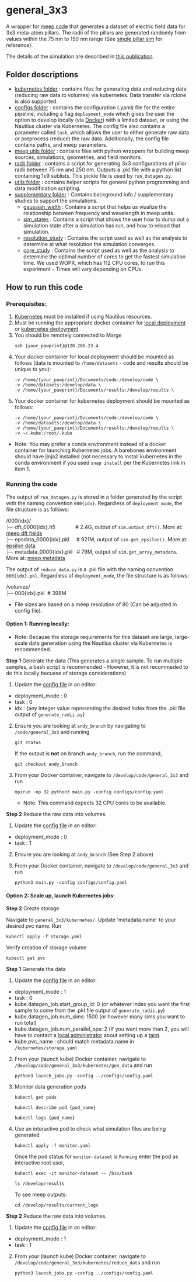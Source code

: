 # general_3x3

A wrapper for [meep code](https://meep.readthedocs.io/en/latest/) that generates a dataset of electric field data for 3x3 meta-atom pillars. The radii of the pillars are generated randomly from values within the 75 nm to 150 nm range (See [single pillar sim](https://github.com/Kovaleski-Research-Lab/single_pillar_sim) for reference).

The details of the simulation are described in [this publication](https://www.spiedigitallibrary.org/conference-proceedings-of-spie/13042/1304206/Time-series-neural-networks-to-predict-electromagnetic-wave-propagation/10.1117/12.3013488.full).

## Folder descriptions

- [kubernetes folder](https://github.com/Kovaleski-Research-Lab/general_3x3/tree/andy_branch/kubernetes) : contains files for generating data and reducing data (reducing raw data to volumes) via kubernetes. Data transfer via rclone is also supported.
- [configs folder](https://github.com/Kovaleski-Research-Lab/meta_atom_rnn/tree/main/configs) : contains the configuration (.yaml) file for the entire pipeline, including a flag `deployment_mode` which gives the user the option to develop locally (via [Docker](https://hub.docker.com/layers/kovaleskilab/meep/v3_lightning/images/sha256-e550d12e2c85e095e8fd734eedba7104e9561e86e73aac545614323fda93efb2?context=repo)) with a limited dataset, or using the Nautilus cluster via Kubernetes. The config file also contains a parameter called `task`, which allows the user to either generate raw data or preprocess (reduce) the raw data. Additionally, the config file contains paths, and meep parameters.
- [meep utils folder](https://github.com/Kovaleski-Research-Lab/general_3x3/tree/andy_branch/meep_utils) : contains files with python wrappers for building meep sources, simulations, geometries, and field monitors.
- [radii folder](https://github.com/Kovaleski-Research-Lab/general_3x3/tree/andy_branch/radii) : contains a script for generating 3x3 configurations of pillar radii between 75 nm and 250 nm. Outputs a .pkl file with a python list containing 1x9 sublists. This pickle file is used by `run_datagen.py`.
- [utils folder](https://github.com/Kovaleski-Research-Lab/general_3x3/tree/andy_branch/utils) : contains helper scripts for general python programming and data modification scripting.
- [supplementary folder](https://github.com/Kovaleski-Research-Lab/general_3x3/tree/andy_branch/supplementary) : Contains background info / supplementary studies to support the simulations.
     - [gaussian_width](https://github.com/Kovaleski-Research-Lab/general_3x3/tree/andy_branch/supplementary/gaussian_width) : Contains a script that helps us viualize the relationship between frequency and wavelength in meep units.
     - [sim_states](https://github.com/Kovaleski-Research-Lab/general_3x3/tree/andy_branch/supplementary/sim_states) : Contains a script that shows the user how to dump out a simulation state after a simulation has run, and how to reload that simulation.
     - [resolution_study](https://github.com/Kovaleski-Research-Lab/general_3x3/tree/andy_branch/supplementary/resolution_study) : Contains the script used as well as the analysis to determine at what resolution the simulation converges.
     - [core_study](https://github.com/Kovaleski-Research-Lab/general_3x3/tree/andy_branch/supplementary/core_study) : Contains the script used as well as the analysis to determine the optimal number of cores to get the fastest simulation time. We used WOPR, which has 112 CPU cores, to run this experiment - Times will vary depending on CPUs.

## How to run this code

### Prerequisites:
1. [Kubernetes](https://github.com/Kovaleski-Research-Lab/Global-Lab-Repo/blob/main/sops/software_development/kubernetes.md) must be installed if using Nautilus resources.
2. Must be running the appropriate docker container for [local deployment](https://hub.docker.com/layers/kovaleskilab/meep/v3_lightning/images/sha256-e550d12e2c85e095e8fd734eedba7104e9561e86e73aac545614323fda93efb2?context=repo) or [kubernetes deployment](https://hub.docker.com/layers/kovaleskilab/meep_ml/launcher/images/sha256-464ec5f4310603229e96b5beae9355055e2fb2de2027539c3d6bef94b7b5a4f1?context=repo)
3. You should be remotely connected to Marge
   ```
   ssh {your_pawprint}@128.206.23.4
   ```
5. Your docker container for local deployment should be mounted as follows (data is mounted to `/home/datasets` - code and results should be unique to you):
   ```
   -v /home/{your_pawprint}/Documents/code:/develop/code \
   -v /home/datasets:/develop/data \
   -v /home/{your_pawprint}/Documents/results:/develop/results \
   ```
6. Your docker container for kubernetes deployment should be mounted as follows:
   ```
   -v /home/{your_pawprint}/Documents/code:/develop/code \
   -v /home/datasets:/develop/data \
   -v /home/{your_pawprint}/Documents/results:/develop/results \
   -v ~/.kube:/root/.kube 
   ```
  - Note: You may prefer a conda environment instead of a docker container for launching Kubernetes jobs. A barebones environment should have jinja2 installed (not necessary to install kubernetes in the conda environment if you used `snap install` per the Kubernetes link in item 1.

### Running the code

The output of `run_datagen.py` is stored in a folder generated by the script with the naming convention `000{idx}`. Regardless of `deployment_mode`, the file structure is as follows:

/000{idx}/  
 ├─ dft_0000{idx}.h5 &nbsp;&nbsp;&nbsp;&nbsp;&nbsp;&nbsp;&nbsp;&nbsp;&nbsp;&nbsp;&nbsp;&nbsp;&nbsp;# 2.4G, output of `sim.output_dft()`. More at: [meep dft fields](https://meep.readthedocs.io/en/latest/Mode_Decomposition/#exporting-frequency-domain-fields)  
 ├─ epsdata_0000{idx}.pkl  &nbsp;&nbsp;&nbsp;&nbsp;# 921M, output of `sim.get_epsilon()`. More at: [epsilon data](https://meep.readthedocs.io/en/latest/Python_User_Interface/#array-slices)  
 ├─ metadata_0000{idx}.pkl &nbsp;&nbsp;# 79M, output of `sim.get_array_metadata`. More at: [meep metadata](https://meep.readthedocs.io/en/latest/Python_User_Interface/#array-metadata)  

The output of `reduce_data.py` is a .pkl file with the naming convention `000{idx}.pkl`. Regardless of `deployment_mode`, the file structure is as follows:

/volumes/  
 ├─ 000{idx}.pkl &nbsp;# 398M

- File sizes are based on a meep resolution of 80 (Can be adjusted in config file).

#### Option 1: Running locally:
- Note: Because the storage requirements for this dataset are large, large-scale data generation using the Nautilus cluster via Kubernetes is recommended.

**Step 1** Generate the data (This generates a single sample. To run multiple samples, a bash script is recommended - However, it is not recommeded to do this locally becuase of storage considerations)
  
  1. Update the [config file](https://github.com/Kovaleski-Research-Lab/general_3x3/blob/andy_branch/configs/config.yaml) in an editor:
     
  - deployment_mode : 0
  - task : 0
  - idx : {any integer value representing the desired index from the .pkl file output of `generate_radii.py`}

  2. Ensure you are looking at `andy_branch` by navigating to `/code/general_3x3` and running
     ```
     git status
     ```
     If the output is **not** on branch `andy_branch`, run the command,
     ```
     git checkout andy_branch
     ```
     
  3. From your Docker container, navigate to `/develop/code/general_3x3` and run
     ```
     mpirun -np 32 python3 main.py -config configs/config.yaml
     ```
     - Note: This command expects 32 CPU cores to be available.
     
**Step 2** Reduce the raw data into volumes.

  1. Update the [config file](https://github.com/Kovaleski-Research-Lab/general_3x3/blob/andy_branch/configs/config.yaml) in an editor:
     
  - deployment_mode : 0
  - task : 1

  2. Ensure you are looking at `andy_branch` (See Step 2 above)

  3. From your Docker container, navigate to `/develop/code/general_3x3` and run
     ```
     python3 main.py -config configs/config.yaml
     ```

#### Option 2: Scale up, launch Kubernetes jobs:

**Step 2** Create storage

Navigate to `general_3x3/kubernetes/`. Update 'metadata.name` to your desired pvc name.
Run
```
kubectl apply -f storage.yaml
```
Verify creation of storage volume
```
kubectl get pvc
```

**Step 1** Generate the data
  
  1. Update the [config file](https://github.com/Kovaleski-Research-Lab/general_3x3/blob/andy_branch/configs/config.yaml) in an editor:
     
  - deployment_mode : 1
  - task : 0
  - kube.datagen_job.start_group_id: 0 (or whatever index you want the first sample to come from the .pkl file output of `generate_radii.py`)
  - kube.datagen_job.num_sims: 1500 (or however many sims you want to run total)
  - kube.datagen_job.num_parallel_ops: 2 (If you want more than 2, you will have to contact a [local administrator](https://github.com/MU-HPDI/nautilus/wiki/Getting-Started) about setting up a [taint](https://kubernetes.io/docs/concepts/scheduling-eviction/taint-and-toleration/).
  - kube.pvc_name : should match metadata.name in `/kubernetes/storage.yaml`
 
  2. From your (launch kube) Docker container, navigate to `/develop/code/general_3x3/kubernetes/gen_data` and run
     ```
     python3 launch_jobs.py -config ../configs/config.yaml
     ```
  3. Monitor data generation pods
     ```
     kubectl get pods
     ```
     ```
     kubectl describe pod {pod_name}
     ```
     ```
     kubectl logs {pod_name}
     ```
 4. Use an interactive pod to check what simulation files are being generated
    ```
    kubectl apply -f monitor.yaml
    ```
    Once the pod status for `monitor-dataset` is `Running` enter the pod as interactive root user,
    ```
    kubectl exec -it monitor-dataset -- /bin/bash
    ```
    ```
    ls /develop/results
    ```
    To see meep outputs:
    ```
    cd /develop/results/current_logs
    ```
**Step 2** Reduce the raw data into volumes.

  1. Update the [config file](https://github.com/Kovaleski-Research-Lab/general_3x3/blob/andy_branch/configs/config.yaml) in an editor:
     
  - deployment_mode : 1
  - task : 1

  2. From your (launch kube) Docker container, navigate to `/develop/code/general_3x3/kubernetes/reduce_data` and run
     ```
     python3 launch_jobs.py -config ../configs/config.yaml
     ```
